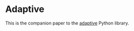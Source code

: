 # Adaptive

This is the companion paper to the [adaptive](https://adaptive.readthedocs.io/en/latest/) Python library.
